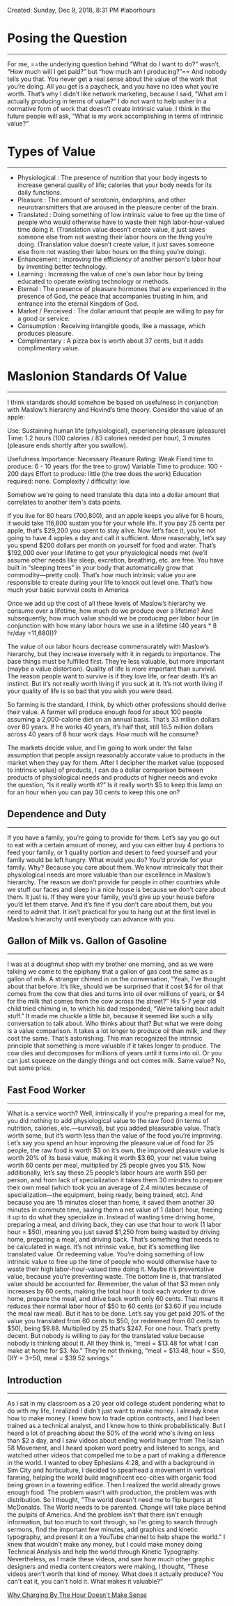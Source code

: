 Created: Sunday, Dec 9, 2018, 8:31 PM
#laborhours 

# Posing the Question
---
For me, ==the underlying question behind “What do I want to do?” wasn’t, “How much will I get paid?” but “how much am I producing?”== And nobody tells you that. You never get a real sense about the value of the work that you’re doing. All you get is a paycheck, and you have no idea what you’re worth. That’s why I didn’t like network marketing, because I said, “What am I actually producing in terms of value?” I do not want to help usher in a normative form of work that doesn’t create intrinsic value. I think in the future people will ask, “What is my work accomplishing in terms of intrinsic value?”

# Types of Value
---
- Physiological : The presence of nutrition that your body ingests to increase general quality of life; calories that your body needs for its daily functions.
- Pleasure : The amount of serotonin, endorphins, and other neurotransmitters that are aroused in the pleasure center of the brain.
- Translated : Doing something of low intrinsic value to free up the time of people who would otherwise have to waste their high labor-hour-valued time doing it. (Translation value doesn’t create value, it just saves someone else from not wasting their labor hours on the thing you’re doing. (Translation value doesn’t create value, it just saves someone else from not wasting their labor hours on the thing you’re doing).
- Enhancement : Improving the efficiency of another person's labor hour by inventing better technology.
- Learning : Increasing the value of one's own labor hour by being educated to operate existing technology or methods.
- Eternal : The presence of pleasure hormones that are experienced in the presence of God, the peace that accompanies trusting in him, and entrance into the eternal Kingdom of God.
- Market / Perceived : The dollar amount that people are willing to pay for a good or service.
- Consumption : Receiving intangible goods, like a massage, which produces pleasure.
- Complimentary : A pizza box is worth about 37 cents, but it adds complimentary value.

# Maslonion Standards Of Value
---
I think standards should somehow be based on usefulness in conjunction with Maslow’s hierarchy and Hovind’s time theory. Consider the value of an apple:

Use: Sustaining human life (physiological), experiencing pleasure (pleasure)
Time: 1.2 hours (100 calories / 83 calories needed per hour), 3 minutes (pleasure ends shortly after you swallow).

Usefulness Importance: Necessary
Pleasure Rating: Weak
Fixed time to produce: 6 - 10 years (for the tree to grow)
Variable Time to produce: 100 - 200 days
Effort to produce: little (the tree does the work)
Education required: none.
Complexity / difficulty: low.

Somehow we're going to need translate this data into a dollar amount that correlates to another item's data points.

If you live for 80 hears (700,800), and an apple keeps you alive for 6 hours, it would take 116,800 sustain you for your whole life. If you pay 25 cents per apple, that’s $29,200 you spent to stay alive. Now let’s face it, you’re not going to have 4 apples a day and call it sufficient. More reasonably, let’s say you spend $200 dollars per month on yourself for food and water. That’s $192,000 over your lifetime to get your physiological needs met (we’ll assume other needs like sleep, excretion, breathing, etc. are free. You have built in “sleeping trees” in your body that automatically grow that commodity—pretty cool). That’s how much intrinsic value you are responsible to create during your life to knock out level one. That’s how much your basic survival costs in America

Once we add up the cost of all these levels of Maslow’s hierarchy we consume over a lifetime, how much do we produce over a lifetime? And subsequently, how much value should we be producing per labor hour (in conjunction with how many labor hours we use in a lifetime (40 years * 8 hr/day =11,680))?

The value of our labor hours decrease commensurately with Maslow’s hierarchy, but they increase inversely with it in regards to importance. The base things must be fulfilled first. They’re less valuable, but more important (maybe a value distortion). Quality of life is more important than survival. The reason people want to survive is if they love life, or fear death. It’s an instinct. But it’s not really worth living if you suck at it. It’s not worth living if your quality of life is so bad that you wish you were dead.

So farming is the standard, I think, by which other professions should derive their value. A farmer will produce enough food for about 100 people assuming a 2,000-calorie diet on an annual basis. That’s 33 million dollars over 80 years. If he works 40 years, it’s half that, still 16.5 million dollars across 40 years of 8 hour work days. How much will he consume?

The markets decide value, and I’m going to work under the false assumption that people assign reasonably accurate value to products in the market when they pay for them. After I decipher the market value (opposed to intrinsic value) of products, I can do a dollar comparison between products of physiological needs and products of higher needs and evoke the question, “Is it really worth it?” Is it really worth $5 to keep this lamp on for an hour when you can pay 30 cents to keep this one on?

## Dependence and Duty
---
If you have a family, you’re going to provide for them. Let’s say you go out to eat with a certain amount of money, and you can either buy 4 portions to feed your family, or 1 quality portion and desert to feed yourself and your family would be left hungry. What would you do? You’d provide for your family. Why? Because you care about them. We know intrinsically that their physiological needs are more valuable than our excellence in Maslow’s hierarchy. The reason we don’t provide for people in other countries while we stuff our faces and sleep in a nice house is because we don’t care about them. It just is. If they were your family, you’d give up your house before you’d let them starve. And it’s fine if you don’t care about them, but you need to admit that. It isn’t practical for you to hang out at the first level in Maslow’s hierarchy until everybody can advance with you.

## Gallon of Milk vs. Gallon of Gasoline
---
I was at a doughnut shop with my brother one morning, and as we were talking we came to the epiphany that a gallon of gas cost the same as a gallon of milk. A stranger chimed in on the conversation, “Yeah, I’ve thought about that before. It’s like, should we be surprised that it cost $4 for oil that comes from the cow that dies and turns into oil over millions of years, or $4 for the milk that comes from the cow across the street?” His 5-7 year old child tried chiming in, to which his dad responded, “We’re talking bout adult stuff.” It made me chuckle a little bit, because it seemed like such a silly conversation to talk about. Who thinks about that? But what we were doing is a value comparison. It takes a lot longer to produce oil than milk, and they cost the same. That’s astonishing. This man recognized the intrinsic principle that something is more valuable if it takes longer to produce. The cow dies and decomposes for millions of years until it turns into oil. Or you can just squeeze on the dangly things and out comes milk. Same value? No, but same price.

## Fast Food Worker
---
What is a service worth? Well, intrinsically if you’re preparing a meal for me, you did nothing to add physiological value to the raw food (in terms of nutrition, calories, etc.—survival), but you added pleasurable value. That’s worth some, but it’s worth less than the value of the food you’re improving. Let’s say you spend an hour improving the pleasure value of food for 25 people, the raw food is worth $3 on it’s own, the improved pleasure value is worth 20% of its base value, making it worth $3.60, your net value being worth 60 cents per meal, multiplied by 25 people gives you $15. Now additionally, let’s say these 25 people’s labor hours are worth $50 per person, and from lack of specialization it takes them 30 minutes to prepare their own meal (which took you an average of 2.4 minutes because of specialization—the equipment, being ready, being trained, etc). And because you are 15 minutes closer than home, it saved them another 30 minutes in commute time, saving them a net value of 1 (labor) hour, freeing it up to do what they specialize in. Instead of wasting time driving home, preparing a meal, and driving back, they can use that hour to work (1 labor hour = $50), meaning you just saved $1,250 from being wasted by driving home, preparing a meal, and driving back. That’s something that needs to be calculated in wage. It’s not intrinsic value, but it’s something like translated value. Or redeeming value. You’re doing something of low intrinsic value to free up the time of people who would otherwise have to waste their high labor-hour-valued time doing it. Maybe it’s preventative value, because you’re preventing waste. The bottom line is, that translated value should be accounted for. Remember, the value of that $3 mean only increases by 60 cents, making the total hour it took each worker to drive home, prepare the meal, and drive back worth only 60 cents. That means it reduces their normal labor hour of $50 to 60 cents (or $3.60 if you include the meal raw meal). But it has to be done. Let’s say you get paid 20% of the value you translated from 60 cents to $50, (or redeemed from 60 cents to $50), being $9.88. Multiplied by 25 that’s $247. For one hour. That’s pretty decent. But nobody is willing to pay for the translated value because nobody is thinking about it. All they think is, “meal = $13.48 for what I can make at home for $3. No.” They’re not thinking, “meal = $13.48, hour = $50, DIY = $3+$50, meal = $39.52 savings.”


## Introduction
---
As I sat in my classroom as a 20 year old college student pondering what to do with my life, I realized I didn't just want to make money. I already knew how to make money. I knew how to trade option contracts, and I had been trained as a technical analyst, and I knew how to think probabilistically. But I heard a lot of preaching about the 50% of the world who's living on less than $2 a day, and I saw videos about ending world hunger from The Isaiah 58 Movement, and I heard spoken word poetry and listened to songs, and watched other videos that compelled me to be a part of making a difference in the world. I wanted to obey Ephesians 4:28, and with a background in Sim City and horticulture, I decided to spearhead a movement in vertical farming, helping the world build magnificent eco-cities with organic food being grown in a towering edifice. Then I realized the world already grows enough food. The problem wasn't with production, the problem was with distribution. So I thought, "The world doesn't need me to flip burgers at McDonalds. The World needs to be parented. Change will take place behind the pulpits of America. And the problem isn't that there isn't enough information, but too much to sort through, so I'm going to search through sermons, find the important few minutes, add graphics and kinetic typography, and present it on a YouTube channel to help shape the world." I knew that wouldn't make any money, but I could make money doing Technical Analysis and help the world through Kinetic Typography. Nevertheless, as I made these videos, and saw how much other graphic designers and media content creators were making, I thought, "These videos aren't worth that kind of money. What does it actually produce? You can't eat it, you can't hold it. What makes it valuable?" 

[Why Charging By The Hour Doesn't Make Sense](https://youtube.com/shorts/S98s1Gd53y4?feature=share)

